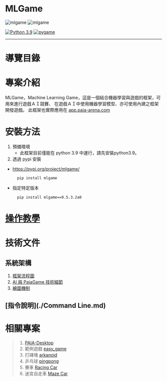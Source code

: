 # MLGame
![mlgame](https://img.shields.io/github/v/tag/PAIA-Playful-AI-Arena/mlgame)
![mlgame](https://img.shields.io/pypi/v/mlgame)
  
[![Python 3.9](https://img.shields.io/badge/python->3.9-blue.svg)](https://www.python.org/downloads/release/python-390/)
[![pygame](https://img.shields.io/badge/pygame->2.0.1-blue.svg)](https://github.com/pygame/pygame/releases/tag/2.0.1)

---

導覽目錄
=================


# 專案介紹
MLGame，Machine Learning Game，這是一個結合機器學習與遊戲的框架，可用來進行遊戲ＡＩ競賽、
在遊戲ＡＩ中使用機器學習模型、亦可使用內建之框架開發遊戲。
此框架也實際應用在 [app.paia-arena.com](https://app.paia-arena.com) 

# 安裝方法
1. 預備環境
   - 此框架目前僅能在 python 3.9 中運行，請先安裝python3.9。
2. 透過 pypi 安裝
  - https://pypi.org/project/mlgame/
    ```shell
      pip install mlgame
    ```
  - 指定特定版本
    ```shell
      pip install mlgame==9.5.3.2a0
    ```
[//]: # (3. 直接使用 docker )
# [操作教學](./02-Tutorial.md)

# 技術文件
## 系統架構
1. [框架流程圖](./03-01-System.md)
2. [AI 與 PaiaGame 技術細節](./03-02-AI_and_PaiaGame.md)
3. [繪圖機制](./03-03-PyGameView.md)

## [指令說明](./Command Line.md)

[//]: # (## 遊戲開發事項)

# 相關專案
> 1. [PAIA-Desktop](https://github.com/PAIA-Playful-AI-Arena/Paia-Desktop)
> 2. 範例遊戲 [easy_game](https://github.com/PAIA-Playful-AI-Arena/easy_game)
> 3. 打磚塊 [arkanoid](https://github.com/PAIA-Playful-AI-Arena/arkanoid)
> 4. 乒乓球 [pingpong](https://github.com/PAIA-Playful-AI-Arena/pingpong)
> 5. 賽車 [Racing Car](https://github.com/yen900611/racing_car)
> 6. 迷宮自走車 [Maze Car](https://github.com/yen900611/maze_car)
